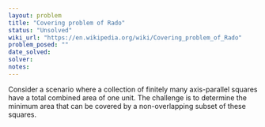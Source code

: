 ```yaml
---
layout: problem
title: "Covering problem of Rado"
status: "Unsolved"
wiki_url: "https://en.wikipedia.org/wiki/Covering_problem_of_Rado"
problem_posed: ""
date_solved:
solver:
notes:
---
```

Consider a scenario where a collection of finitely many axis-parallel squares have a total combined area of one unit. The challenge is to determine the minimum area that can be covered by a non-overlapping subset of these squares.